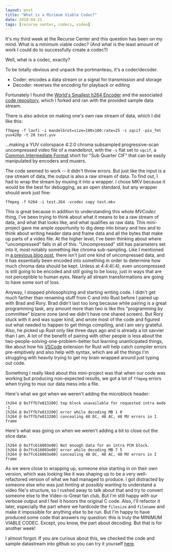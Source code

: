 ```yaml
---
layout: post
title: "What is a Minimum Viable Codec?"
date: 2018-04-21
tags: [recurse center, codecs, video]
---
```


It's my third week at the Recurse Center and this question has been on my mind. What is a minimum viable codec? (And what is the least amount of work I could do to successfully create a codec?)  

Well, what is a codec, exactly?  

To be totally obvious and unpack the portmanteau, it's a coder/decoder.

- Coder: encodes a data stream or a signal for transmission and storage
- Decoder: reverses the encoding for playback or editing


Fortunately I found the [World's Smallest h264 Encoder](https://cardinalpeak.com/blog/worlds-smallest-h-264-encoder/) and the associated [code repository](https://github.com/archersmind/H264Experiment), which I forked and ran with the provided sample data stream.

There is also advice on making one's own raw stream of data, which I did like this:  

`ffmpeg -f lavfi -i mandelbrot=size=100x100:rate=25 -s sqcif -pix_fmt yuv420p -t 20 test.yuv`

...making a YUV colorspace 4:2:0 chroma subsampled progressive-scan uncompressed video file of a mandelbrot, with the `-s` flat set to `sqcif`, a [Common Intermediate Format](https://en.wikipedia.org/wiki/Common_Intermediate_Format) short for "Sub Quarter CIF" that can be easily manipulated by encoders and muxers.


The code seemed to work -- it didn't throw errors. But just like the input is a raw stream of data, the output is also a raw stream of data. To find out, I had to wrap the stream by muxing it into a wrapper. I chose MKV because it would be the best for debugging, as an open standard, but any wrapper should work just fine:

`ffmpeg -f h264 -i test.264 -vcodec copy test.mkv`

This is great because in addition to understanding this whole *MVCodec* thing, I've been trying to think about what it means to be a raw stream of data, and what that looks like, and what qualifies as raw data. This mini-project gave me ample opportunity to dig deep into binary and hex and to think about writing header data and frame data and all the bytes that make up parts of a video file. At the higher level, I've been thinking about where "uncompressed" falls in all of this. "Uncompressed" still has parameters set into it, most notably something like chroma sub-sampling. Like I mentioned in [a previous blog post](http://bits.ashleyblewer.com/blog/2018/04/03/exploring-codecs-and-data-streams/), there isn't just one kind of uncompressed data, and it has essentially been encoded into something in order to determine how much chroma data should be kept. Unless at 4:4:4(:4), even uncompressed is still going to be encoded and still going to be lossy, just in ways that are not perceptible to human eyes. Nearly all stream transformations are going to have some sort of loss.

Anyway, I stopped philosophizing and starting writing code. I didn't get much farther than renaming stuff from C and into Rust before I paired up with Brad and Rory. Brad didn't last too long because while pairing is a great programming task, any amount more than two is like this "programming by committee" bizarre zone (and we didn't have one shared screen). But Rory stuck with it and was super kind, and wrote most of the code and figured out what needed to happen to get things compiling, and I am very grateful. Also, he picked up Rust only like three days ago and is already a lot savvier than I am. A lot of the benefit of pairing with other people is less about the two-people-solving-one-problem-better but learning unanticipated things, like about how his [VSCode](https://code.visualstudio.com/) extension for Rust will help catch compiler errors pre-emptively and also help with syntax, which are all the things I'm struggling with heavily trying to get my brain wrapped around just typing out code.

Something I really liked about this mini-project was that when our code was working but producing non-expected results, we got a lot of `ffmpeg` errors when trying to mux our data mess into a file. 

Here's what we got when we weren't adding the microblock header:

```
[h264 @ 0x7ffb7e813200] top block unavailable for requested intra mode -1
[h264 @ 0x7ffb7e813200] error while decoding MB 1 0
[h264 @ 0x7ffb7e813200] concealing 48 DC, 48 AC, 48 MV errors in I frame
```

Here's what was going on when we weren't adding a bit to close out the slice data:

```
[h264 @ 0x7fc616003e00] Not enough data for an intra PCM block.
[h264 @ 0x7fc616003e00] error while decoding MB 7 5
[h264 @ 0x7fc616003e00] concealing 48 DC, 48 AC, 48 MV errors in I frame
```

As we were close to wrapping up, someone else starting in on their own version, which was looking like it was shaping up to be a very well- refactored version of what we had managed to produce. I got distracted by someone else who was just hinting at possibly wanting to understand a video file's structure, so I rushed away to talk about that and try to convert someone else to the Video-is-Great fan club. But I'm still happy with our verbose output and I feel it honors the original C code. Also, I'll refactor it later, especially the part where we hardcode the `filesize` and `filename` and make it impossible for anything else to be run. But I'm happy to have produced some code that answers my question: this is truly the MINIMUM VIABLE CODEC. Except, you know, the part about decoding. But that is for another week!

I almost forgot: If you are curious about this, we checked the code and sample datastream into github so you can try it yourself [here](https://github.com/ablwr/hello264-rust).